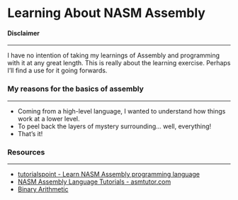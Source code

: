 # Learning About NASM Assembly

#### Disclaimer
---
I have no intention of taking my learnings of Assembly and programming with it at any great length. This is really about the learning exercise. Perhaps I’ll find a use for it going forwards.


### My reasons for the basics of assembly
---
- Coming from a high-level language, I wanted to understand how things work at a lower level.
- To peel back the layers of mystery surrounding… well, everything!
- That’s it!


### Resources
---

- [tutorialspoint - Learn NASM Assembly programming language](https://www.tutorialspoint.com/assembly_programming/assembly_numbers.htm "take me there!")
- [NASM Assembly Language Tutorials - asmtutor.com](http://asmtutor.com/ "this one is great")
- [Binary Arithmetic](https://www.tutorialspoint.com/computer_logical_organization/binary_arithmetic.htm)
